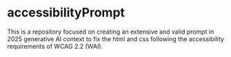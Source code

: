 # accessibilityPrompt
This is a repository focused on creating an extensive and valid prompt in 2025 generative AI context to fix the html and css following the accessibility requirements of WCAG 2.2 (WAI).
